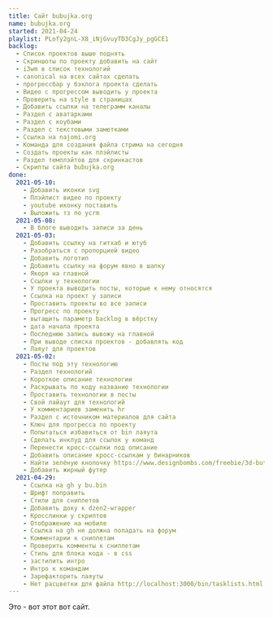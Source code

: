 ```yaml
---
title: Сайт bubujka.org
name: bubujka.org
started: 2021-04-24
playlist: PLofy2gnL-X8_iNjGvuyTD3CgJy_pgGCE1
backlog:
  - Список проектов выше поднять
  - Скриншоты по проекту добавить на сайт
  - i3wm в список технологий
  - canonical на всех сайтах сделать
  - прогрессбар у бэклога проекта сделать
  - Видео с прогрессом выводить у проекта
  - Проверить на style в страницах
  - Добавить ссылки на телеграмм каналы
  - Раздел с аватарками
  - Раздел с коубами
  - Раздел с текстовыми заметками
  - Ссылка на najomi.org
  - Команда для создания файла стрима на сегодня
  - Создать проекты как плэйлисты
  - Раздел темплэйтов для скринкастов
  - Скрипты сайта bubujka.org
done:
  2021-05-10:
    - Добавить иконки svg
    - Плэйлист видео по проекту
    - youtube иконку поставить
    - Выложить тз по ycrm
  2021-05-08:
    - В блоге выводить записи за день
  2021-05-03:
    - Добавить ссылку на гитхаб и ютуб
    - Разобраться с пропорцией видео
    - Добавить логотип
    - Добавить ссылку на форум явно в шапку
    - Якоря на главной
    - Ссылки у технологии
    - У проекта выводить посты, которые к нему относятся
    - Ссылка на проект у записи
    - Проставить проекты во все записи
    - Прогресс по проекту
    - вытащить параметр backlog в вёрстку
    - дата начала проекта
    - Последнюю запись вывожу на главной
    - При выводе списка проектов - добавлять код
    - Лаяут для проектов
  2021-05-02:
    - Посты под эту технологию
    - Раздел технологий
    - Короткое описание технологии
    - Раскрывать по коду название технологии
    - Проставить технологии в посты
    - Свой лайаут для технологий
    - У комментариев заменить hr
    - Раздел с источником материалов для сайта
    - Ключ для прогресса по проекту
    - Попытаться избавиться от bin лаяута
    - Сделать инклуд для ссылок у команд
    - Перенести кросс-ссылки под описание
    - Добавить описание кросс-ссылкам у бинарников
    - Найти зелёную кнопочку https://www.designbombs.com/freebie/3d-buttons/
    - Добавить жирный футер
  2021-04-29:
    - Ссылка на gh у bu.bin
    - Шрифт поправить
    - Стили для сниппетов
    - Добавить доку к dzen2-wrapper
    - Кросслинки у скриптов
    - Отображение на мобиле
    - Ссылка на gh не должна попадать на форум
    - Комментарии к сниппетам
    - Проверить комменты к сниппетам
    - Стиль для блока кода - в css
    - застилить интро
    - Интро к командам
    - Зарефакторить лаяуты
    - Нет расцветки для файла http://localhost:3000/bin/tasklists.html
---
```


Это - вот этот вот сайт.

